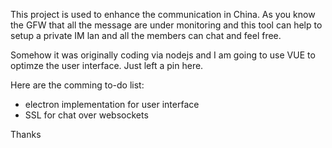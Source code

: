 This project is used to enhance the communication in China.
As you know the GFW that all the message are under monitoring and this tool can help to setup a private IM lan and all the members can chat and feel free.

Somehow it was originally coding via nodejs and I am going to use VUE to optimze the user interface. Just left a pin here.

Here are the comming to-do list:

- electron implementation for user interface
- SSL for chat over websockets

Thanks
